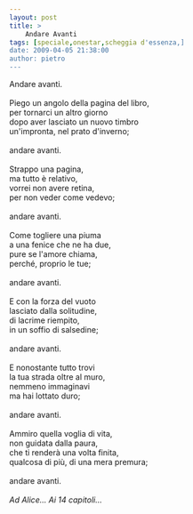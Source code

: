 ```yaml
---
layout: post
title: >
    Andare Avanti
tags: [speciale,onestar,scheggia d'essenza,]
date: 2009-04-05 21:38:00
author: pietro
---
```

Andare avanti.<br/><br/>Piego un angolo della pagina del libro,<br/>per tornarci un altro giorno<br/>dopo aver lasciato un nuovo timbro<br/>un'impronta, nel prato d'inverno;<br/><br/>andare avanti.<br/><br/>Strappo una pagina,<br/>ma tutto è relativo,<br/>vorrei non avere retina,<br/>per non veder come vedevo;<br/><br/>andare avanti.<br/><br/>Come togliere una piuma<br/>a una fenice che ne ha due,<br/>pure se l'amore chiama,<br/>perché, proprio le tue;<br/><br/>andare avanti.<br/><br/>E con la forza del vuoto<br/>lasciato dalla solitudine,<br/>di lacrime riempito,<br/>in un soffio di salsedine;<br/><br/>andare avanti.<br/><br/>E nonostante tutto trovi<br/>la tua strada oltre al muro,<br/>nemmeno immaginavi<br/>ma hai lottato duro;<br/><br/>andare avanti.<br/><br/>Ammiro quella voglia di vita,<br/>non guidata dalla paura,<br/>che ti renderà una volta finita,<br/>qualcosa di più, di una mera premura;<br/><br/>andare avanti.<br/><br/><span style="font-style: italic">Ad Alice... Ai 14 capitoli...</span>
